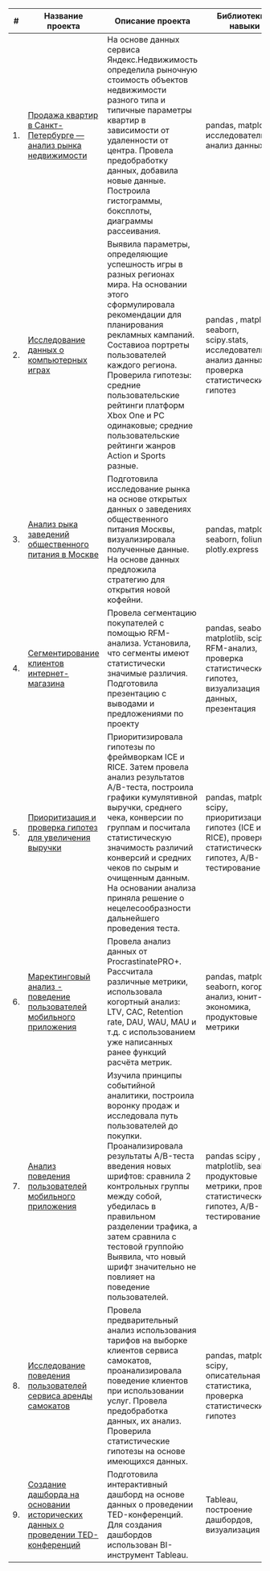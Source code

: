 |#| Название проекта|  Описание проекта  | Библиотеки и навыки| 
|-| ------------------------|---------- |------------------------------ |
|1.| [Продажа квартир в Санкт-Петербурге — анализ рынка недвижимости](https://github.com/savitskaya-om/YaPracticum/tree/main/Flats_analysis)| На основе данных сервиса Яндекс.Недвижимость определила рыночную стоимость объектов недвижимости разного типа и типичные параметры квартир в зависимости от удаленности от центра. Провела предобработку данных, добавила новые данные. Построила гистограммы, боксплоты, диаграммы рассеивания. | pandas, matplotlib, исследовательский анализ данных|
|2.| [Исследование данных о компьютерных играх](https://github.com/savitskaya-om/YaPracticum/tree/main/Games_analysis)|Выявила параметры, определяющие успешность игры в разных регионах мира. На основании этого сформулировала рекомендации для планирования рекламных кампаний. Составиоа портреты пользователей каждого региона. Проверила гипотезы: средние пользовательские рейтинги платформ Xbox One и PC одинаковые; средние пользовательские рейтинги жанров Action и Sports разные. |pandas , matplotlib, seaborn, scipy.stats,  исследовательский анализ данных, проверка статистических гипотез| 
|3.| [Анализ рыка заведений общественного питания в Москве](https://github.com/savitskaya-om/YaPracticum/tree/main/Restaurants_analysis)|Подготовила исследование рынка на основе открытых данных о заведениях общественного питания Москвы, визуализировала полученные данные. На основе данных предложила стратегию для открытия новой кофейни.  | pandas, matplotlib, seaborn, folium , plotly.express|
|4.| [Сегментирование клиентов интернет-магазина](https://github.com/savitskaya-om/YaPracticum/tree/main/e-commerce_analysis)|Провела сегментацию покупателей с помощью RFM-анализа. Установила, что сегменты имеют статистически значимые различия. Подготовила презентацию с выводами и предложениями по проекту|pandas, seaborn, matplotlib, scipy, RFM-анализ, проверка статистических гипотез, визуализация данных, презентация| 
|5.| [Приоритизация и проверка гипотез для увеличения выручки](https://github.com/savitskaya-om/YaPracticum/tree/main/hypothesis) |Приоритизировала гипотезы по фреймворкам ICE и RICE. Затем провела анализ результатов A/B-теста, построила графики кумулятивной выручки, среднего чека, конверсии по группам и посчитала статистическую значимость различий конверсий и средних чеков по сырым и очищенным данным. На основании анализа приняла решение о нецелесообразности дальнейшего проведения теста. |pandas, matplotlib, scipy, приоритизация гипотез (ICE и RICE), проверка статистических гипотез, A/B-тестирование|
|6.| [Маректинговый анализ - поведение пользователей мобильного приложения](https://github.com/savitskaya-om/YaPracticum/tree/main/marketing_analysis) |  Провела анализ данных от ProcrastinatePRO+. Рассчитала различные метрики, использовала когортный анализ: LTV, CAC, Retention rate, DAU, WAU, MAU и т.д. с использованием уже написанных ранее функций расчёта метрик. | pandas, matplotlib, seaborn, когортный анализ, юнит-экономика, продуктовые метрики | 
|7.| [Анализ поведения пользователей мобильного приложения](https://github.com/savitskaya-om/YaPracticum/tree/main/mobile%20app%20users_analysis) |Изучила принципы событийной аналитики, построила воронку продаж и исследовала путь пользователей до покупки. Проанализировала результаты A/B-теста введения новых шрифтов: сравнила 2 контрольных группы между собой, убедилась в правильном разделении трафика, а затем сравнила с тестовой группойю Выявила, что новый шрифт значительно не повлияет на поведение пользователей.|pandas scipy , matplotlib, seaborn,  продуктовые метрики, проверка статистических гипотез, A/B-тестирование|
|8.| [Исследование поведения пользователей сервиса аренды самокатов](https://github.com/savitskaya-om/YaPracticum/tree/main/stat_analysis)|Провела предварительный анализ использования тарифов на выборке клиентов сервиса самокатов, проанализировала поведение клиентов при использовании услуг. Провела предобработка данных, их анализ. Проверила статистические гипотезы на основе имеющихся данных.| pandas, matplotlib, scipy, описательная статистика, проверка статистических гипотез|
|9.| [Создание дашборда на основании исторических данных о проведении TED-конференций](https://github.com/savitskaya-om/YaPracticum/tree/main/Tableau_project)| Подготовила интерактивный дашборд на основе данных о проведении TED-конференций. Для создания дашбордов использован BI-инструмент Tableau. | Tableau, построение дашбордов, визуализация|

